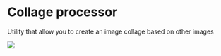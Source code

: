 # Collage processor

Utility that allow you to create an image collage based on other images

![](https://sun9-8.userapi.com/c840521/v840521610/83f56/GYF_Ober94U.jpg)

